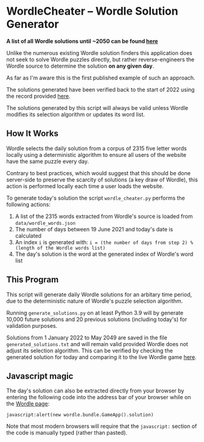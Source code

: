 # WordleCheater – Wordle Solution Generator

**A list of all Wordle solutions until ~2050 can be found [here](generated_solutions.txt)**

Unlike the numerous existing Wordle solution finders this application does not seek to solve Wordle puzzles directly, but rather reverse-engineers the Wordle source to determine the solution **on any given day**.

As far as I'm aware this is the first published example of such an approach.

The solutions generated have been verified back to the start of 2022 using the record provided [here](https://screenrant.com/wordle-answers-updated-word-puzzle-guide/).

The solutions generated by this script will always be valid unless Wordle modifies its selection algorithm or updates its word list.

## How It Works

Wordle selects the daily solution from a corpus of 2315 five letter words locally using a deterministic algorithm to ensure all users of the website have the same puzzle every day.

Contrary to best practices, which would suggest that this should be done server-side to preserve the scarcity of solutions (a key draw of Wordle), this action is performed locally each time a user loads the website.

To generate today's solution the script `wordle_cheater.py` performs the following actions:

1. A list of the 2315 words extracted from Wordle's source is loaded from `data/wordle_words.json`
2. The number of days between 19 June 2021 and today's date is calculated
3. An index `i` is generated with:
```i = (the number of days from step 2) % (length of the Wordle words list)```
4. The day's solution is the word at the generated index of Wordle's word list

## This Program

This script will generate daily Wordle solutions for an arbitary time period, due to the deterministic nature of Wordle's puzzle selection algorithm.

Running `generate_solutions.py` on at least Python 3.9 will by generate 10,000 future solutions and 20 previous solutions (including today's) for validation purposes. 

Solutions from 1 January 2022 to May 2049 are saved in the file `generated_solutions.txt` and will remain valid provided Wordle does not adjust its selection algorithm. This can be verified by checking the generated solution for today and comparing it to the live Wordle game [here](https://www.powerlanguage.co.uk/wordle/).

## Javascript magic

The day's solution can also be extracted directly from your browser by entering the following code into the address bar of your browser while on the [Wordle page](https://www.powerlanguage.co.uk/wordle/):

```javascript:alert(new wordle.bundle.GameApp().solution)```

Note that most modern browsers will require that the `javascript:` section of the code is manually typed (rather than pasted).
